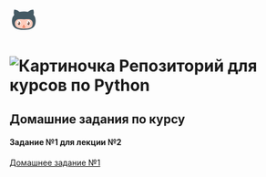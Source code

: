 <svg xmlns="http://www.w3.org/2000/svg" x="0px" y="0px"
     width="50" height="50"
     viewBox="0 0 48 48"
     style="fill:#000000;"><g id="surface1"><path style=" fill:#455A64;" d="M 40.300781 15.699219 C 40.898438 14 41.5 10.699219 39.898438 7 C 35.398438 7 31.601563 10.199219 31 10.800781 C 28.800781 10.300781 26.398438 10.101563 24 10.101563 C 21.5 10.101563 19.101563 10.398438 16.800781 10.898438 C 13.699219 7.699219 9.601563 7 8 7 C 8 7 7.101563 8.800781 7.101563 12 C 7.101563 14 7.601563 15.199219 7.898438 15.800781 C 5.5 18.300781 4 21.699219 4 26.101563 C 4 37.300781 11.101563 41.101563 24 41.101563 C 36.898438 41.101563 44 37.300781 44 26.101563 C 44 21.5 42.601563 18.101563 40.300781 15.699219 Z "></path><path style=" fill:#FFCCBC;" d="M 24 39 C 15.800781 39 9 37.601563 9 30 C 9 27.101563 10.601563 25.5 11.699219 24.5 C 14.199219 22.300781 18.398438 23.300781 24 23.300781 C 28.101563 23.300781 31.601563 22.601563 34.398438 23.5 C 37.199219 24.398438 39 27 39 29.800781 C 39 37.699219 35 39 24 39 Z "></path><path style=" fill:#D84315;" d="M 25 34 C 25 34.601563 24.601563 35 24 35 C 23.398438 35 23 34.601563 23 34 C 23 33.398438 23.398438 33 24 33 C 24.601563 33 25 33.398438 25 34 Z M 26.5 36.5 C 26.699219 36.300781 26.699219 36 26.5 35.800781 C 26.300781 35.601563 26 35.601563 25.800781 35.800781 C 24.898438 36.699219 23.199219 36.699219 22.300781 35.800781 C 22.101563 35.601563 21.800781 35.601563 21.601563 35.800781 C 21.398438 36 21.398438 36.300781 21.601563 36.5 C 22.300781 37.199219 23.101563 37.5 24.101563 37.5 C 25.101563 37.5 25.800781 37.101563 26.5 36.5 Z "></path><path style=" fill:#FFFFFF;" d="M 19 29.5 C 19 32 17.699219 34 16 34 C 14.300781 34 13 32 13 29.5 C 13 27 14.300781 25 16 25 C 17.699219 25 19 27 19 29.5 Z M 32 25 C 30.300781 25 29 27 29 29.5 C 29 32 30.300781 34 32 34 C 33.699219 34 35 32 35 29.5 C 35 27 33.699219 25 32 25 Z "></path><path style=" fill:#6D4C41;" d="M 34 30 C 34 31.699219 33.101563 33 32 33 C 30.898438 33 30 31.699219 30 30 C 30 29.800781 30 29.5 30.101563 29.300781 C 30.199219 29.699219 30.601563 30 31 30 C 31.601563 30 32 29.601563 32 29 C 32 28.398438 31.601563 28 31 28 C 30.800781 28 30.601563 28.101563 30.398438 28.199219 C 30.800781 27.5 31.300781 27 32 27 C 33.101563 27 34 28.300781 34 30 Z M 16 27 C 15.300781 27 14.800781 27.5 14.398438 28.199219 C 14.601563 28.101563 14.800781 28 15 28 C 15.601563 28 16 28.398438 16 29 C 16 29.601563 15.601563 30 15 30 C 14.601563 30 14.199219 29.699219 14.101563 29.300781 C 14.101563 29.5 14 29.800781 14 30 C 14 31.699219 14.898438 33 16 33 C 17.101563 33 18 31.699219 18 30 C 18 28.300781 17.101563 27 16 27 Z "></path></g></svg>
# ![Картиночка](https://png.icons8.com/color/50/000000/github-2.png) Репозиторий для курсов по Python

## Домашние задания по курсу
#### Задание №1 для лекции №2
[Домашнее задание №1](https://github.com/Admink0/python/blob/master/Project_1.ipynb)
